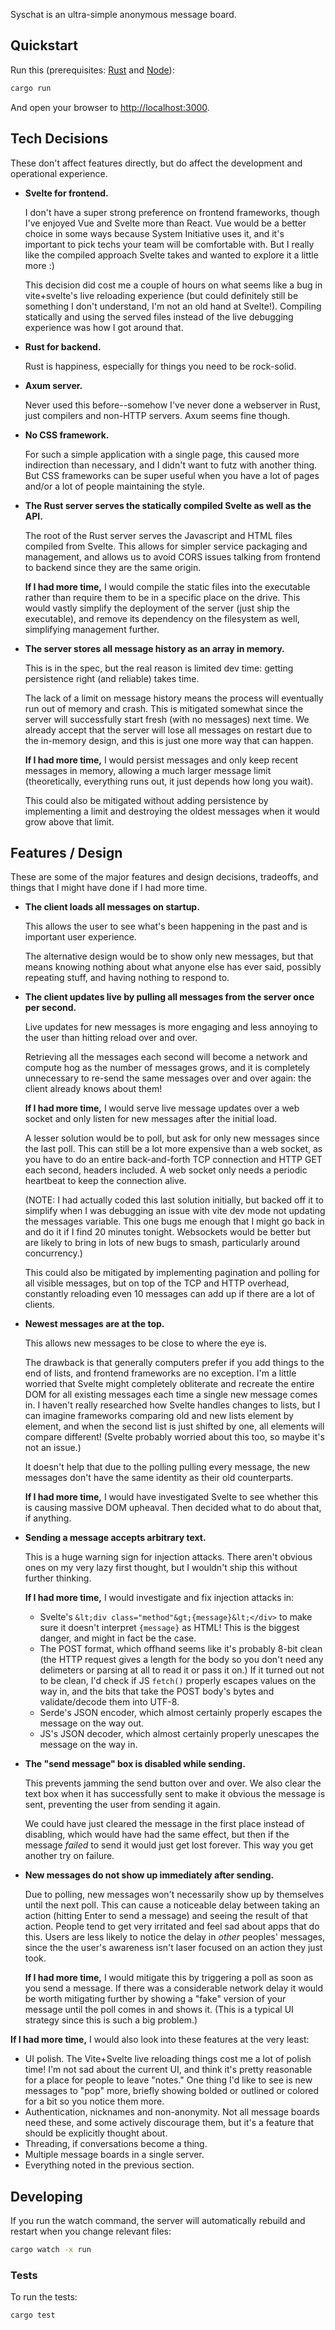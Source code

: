 Syschat is an ultra-simple anonymous message board.

Quickstart
----------

Run this (prerequisites: [Rust](https://www.rust-lang.org/tools/install) and [Node](https://nodejs.org/en/download/)):

  ```sh
  cargo run
  ```

And open your browser to [http://localhost:3000](http://localhost:3000).

Tech Decisions
--------------

These don't affect features directly, but do affect the development and operational experience.

* **Svelte for frontend.**

  I don't have a super strong preference on frontend frameworks, though I've enjoyed Vue and Svelte
  more than React. Vue would be a better choice in some ways because System Initiative uses it, and
  it's important to pick techs your team will be comfortable with. But I really like the compiled
  approach Svelte takes and wanted to explore it a little more :)

  This decision did cost me a couple of hours on what seems like a bug in vite+svelte's live
  reloading experience (but could definitely still be something I don't understand, I'm not an old
  hand at Svelte!). Compiling statically and using the served files instead of the live debugging
  experience was how I got around that.

* **Rust for backend.**

  Rust is happiness, especially for things you need to be rock-solid.

* **Axum server.**

  Never used this before--somehow I've never done a webserver in Rust, just compilers and non-HTTP
  servers. Axum seems fine though.

* **No CSS framework.**

  For such a simple application with a single page, this caused more indirection than necessary,
  and I didn't want to futz with another thing. But CSS frameworks can be super useful when you have
  a lot of pages and/or a lot of people maintaining the style.

* **The Rust server serves the statically compiled Svelte as well as the API.**

  The root of the Rust server serves the Javascript and HTML files compiled from Svelte. This allows
  for simpler service packaging and management, and allows us to avoid CORS issues talking from
  frontend to backend since they are the same origin.
  
  **If I had more time,** I would compile the static files into the executable rather than require
  them to be in a specific place on the drive. This would vastly simplify the deployment of the
  server (just ship the executable), and remove its dependency on the filesystem as well,
  simplifying management further.

* **The server stores all message history as an array in memory.**

  This is in the spec, but the real reason is limited dev time: getting persistence right (and
  reliable) takes time.

  The lack of a limit on message history means the process will eventually run out of memory
  and crash. This is mitigated somewhat since the server will successfully start fresh (with no
  messages) next time. We already accept that the server will lose all messages on restart due to
  the in-memory design, and this is just one more way that can happen.

  **If I had more time,** I would persist messages and only keep recent messages in memory, allowing
  a much larger message limit (theoretically, everything runs out, it just depends how long you
  wait).
  
  This could also be mitigated without adding persistence by implementing a limit and destroying the
  oldest messages when it would grow above that limit.

Features / Design
-----------------

These are some of the major features and design decisions, tradeoffs, and things that I might have
done if I had more time.

* **The client loads all messages on startup.**

  This allows the user to see what's been happening in the past and is important user experience.

  The alternative design would be to show only new messages, but that means knowing nothing about
  what anyone else has ever said, possibly repeating stuff, and having nothing to respond to.

* **The client updates live by pulling all messages from the server once per second.**

  Live updates for new messages is more engaging and less annoying to the user than hitting reload
  over and over.

  Retrieving all the messages each second will become a network and compute hog as the number of
  messages grows, and it is completely unnecessary to re-send the same messages over and over
  again: the client already knows about them!

  **If I had more time,** I would serve live message updates over a web socket and only listen for
  new messages after the initial load.

  A lesser solution would be to poll, but ask for only new messages since the last poll. This can
  still be a lot more expensive than a web socket, as you have to do an entire back-and-forth TCP
  connection and HTTP GET each second, headers included. A web socket only needs a periodic
  heartbeat to keep the connection alive.

  (NOTE: I had actually coded this last solution initially, but backed off it to simplify when I was debugging an issue with vite dev mode not updating the messages variable. This one bugs me enough that I might go back in and do it if I find 20 minutes tonight. Websockets would be better but are likely to bring in lots of new bugs to smash, particularly around concurrency.)

  This could also be mitigated by implementing pagination and polling for all visible messages, but
  on top of the TCP and HTTP overhead, constantly reloading even 10 messages can add up if there are
  a lot of clients.

* **Newest messages are at the top.**

  This allows new messages to be close to where the eye is.
  
  The drawback is that generally computers prefer if you add things to the end of lists, and
  frontend frameworks are no exception. I'm a little worried that Svelte might completely obliterate
  and recreate the entire DOM for all existing messages each time a single new message comes in. I
  haven't really researched how Svelte handles changes to lists, but I can imagine frameworks
  comparing old and new lists element by element, and when the second list is just shifted by one,
  all elements will compare different! (Svelte probably worried about this too, so maybe it's not
  an issue.)

  It doesn't help that due to the polling pulling every message, the new messages don't have the
  same identity as their old counterparts.

  **If I had more time,** I would have investigated Svelte to see whether this is causing massive
  DOM upheaval. Then decided what to do about that, if anything.

* **Sending a message accepts arbitrary text.**

  This is a huge warning sign for injection attacks. There aren't obvious ones on my very lazy
  first thought, but I wouldn't ship this without further thinking.

  **If I had more time,** I would investigate and fix injection attacks in:

  - Svelte's `&lt;div class="method"&gt;{message}&lt;</div>` to make sure it doesn't interpret
    `{message}` as HTML! This is the biggest danger, and might in fact be the case.
  - The POST format, which offhand seems like it's probably 8-bit clean (the HTTP request gives a
    length for the body so you don't need any delimeters or parsing at all to read it or pass it
    on.) If it turned out not to be clean, I'd check if JS `fetch()` properly escapes values on the
    way in, and the bits that take the POST body's bytes and validate/decode them into UTF-8.
  - Serde's JSON encoder, which almost certainly properly escapes the message on the way out.
  - JS's JSON decoder, which almost certainly properly unescapes the message on the way in.

* **The "send message" box is disabled while sending.**

  This prevents jamming the send button over and over. We also clear the text box when it has successfully sent to make it obvious the message is sent, preventing the user from sending it again.

  We could have just cleared the message in the first place instead of disabling, which would have had the same effect, but then if the message *failed* to send it would just get lost forever. This way you get another try on failure.

* **New messages do not show up immediately after sending.**

  Due to polling, new messages won't necessarily show up by themselves until the next poll. This
  can cause a noticeable delay between taking an action (hitting Enter to send a message) and
  seeing the result of that action. People tend to get very irritated and feel sad about apps that
  do this. Users are less likely to notice the delay in *other* peoples' messages, since the the
  user's awareness isn't laser focused on an action they just took.

  **If I had more time,** I would mitigate this by triggering a poll as soon as you send a message.
  If there was a considerable network delay it would be worth mitigating further by showing a "fake"
  version of your message until the poll comes in and shows it. (This is a typical UI strategy since
  this is such a big problem.)

**If I had more time,** I would also look into these features at the very least:

* UI polish. The Vite+Svelte live reloading things cost me a lot of polish time! I'm not sad about
  the current UI, and think it's pretty reasonable for a place for people to leave "notes." One
  thing I'd like to see is new messages to "pop" more, briefly showing bolded or outlined or colored
  for a bit so you notice them more.
* Authentication, nicknames and non-anonymity. Not all message boards need these, and some actively
  discourage them, but it's a feature that should be explicitly thought about.
* Threading, if conversations become a thing.
* Multiple message boards in a single server.
* Everything noted in the previous section.

Developing
----------

If you run the watch command, the server will automatically rebuild and restart when you change
relevant files:

```sh
cargo watch -x run
```

### Tests

To run the tests:

```sh
cargo test
```

